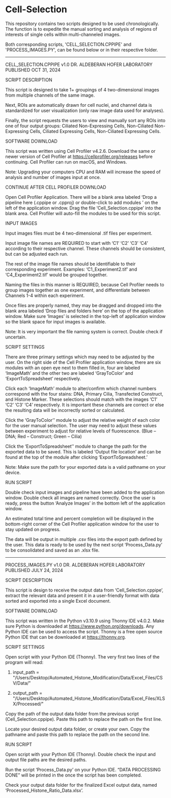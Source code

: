 # Cell-Selection

This repository contains two scripts designed to be used chronologically. The function is to expedite the manual sorting and analysis of regions of interests of single cells within multi-channeled images.

Both corresponding scripts, 'CELL_SELECTION.CPPIPE' and 'PROCESS_IMAGES.PY', can be found below or in their respective folder.




__________________________________________________




CELL_SELECTION.CPPIPE v1.0
DR. ALDEBERAN HOFER LABORATORY
PUBLISHED OCT 31, 2024


SCRIPT DESCRIPTION

This script is designed to take 1+ groupings of 4 two-dimensional images from multiple channels of the same image.

Next, ROIs are automatically drawn for cell nuclei, and channel data is standardized for user visualization (only raw image data used for analyses).

Finally, the script requests the users to view and manually sort any ROIs into one of four output groups: Ciliated Non-Expressing Cells, Non-Ciliated Non-Expressing Cells, Ciliated Expressing Cells, Non-Ciliated Expressing Cells.




SOFTWARE DOWNLOAD

This script was written using Cell Profiler v4.2.6. Download the same or newer version of Cell Profiler at https://cellprofiler.org/releases before continuing. Cell Profiler can run on macOS, and Windows.

Note: Upgrading your computers CPU and RAM will increase the speed of analysis and number of images input at once.





CONTINUE AFTER CELL PROFILER DOWNLOAD

Open Cell Profiler Application. There will be a blank area labeled ‘Drop a pipeline here (.cppipe or .cpproj) or double-click to add modules ’ on the left of the application window. Drag the file ‘Cell_Selection.cppipe’ into the blank area. Cell Profiler will auto-fill the modules to be used for this script.





INPUT IMAGES

Input images files must be 4 two-dimensional .tif files per experiment.

Input image file names are REQUIRED to start with ‘C1’ ‘C2’ ‘C3’ ‘C4’ according to their respective channel. These channels should be consistent, but can be adjusted each run.

The rest of the image file names should be identifiable to their corresponding experiment. Examples: ‘C1_Experiment2.tif’ and ‘C4_Experiment2.tif’ would be grouped together.

Naming the files in this manner is REQUIRED, because Cell Profiler needs to group images together as one experiment, and differentiate between Channels 1-4 within each experiment.

Once files are properly named, they may be dragged and dropped into the blank area labeled ‘Drop files and folders here’ on the top of the application window. Make sure ‘Images’ is selected in the top-left of application window so the blank space for input images is available.

Note: It is very important the file naming system is correct. Double check if uncertain.





SCRIPT SETTINGS

There are three primary settings which may need to be adjusted by the user. On the right side of the Cell Profiler application window, there are six modules with an open eye next to them filled in, four are labeled ‘ImageMath’ and the other two are labeled ‘GrayToColor’ and ‘ExportToSpreadsheet’ respectively.

Click each ‘ImageMath’ module to alter/confirm which channel numbers correspond with the four stains: DNA, Primary Cilia, Transfected Construct, and Histone Marker. These selections should match with the images ‘C1’ ‘C2’ ‘C3’ ‘C4’ respectively. It is important these channels are correct or else the resulting data will be incorrectly sorted or calculated.

Click the ‘GrayToColor’’ module to adjust the relative weight of each color for the user manual selection. The user may need to adjust these values between experiment to adjust for relative levels of fluorescence. (Blue – DNA; Red – Construct; Green – Cilia)

Click the ‘ExportToSpreadsheet’’ module to change the path for the exported data to be saved. This is labeled ‘Output file location’ and can be found at the top of the module after clicking ‘ExportToSpreadsheet.’

Note: Make sure the path for your exported data is a valid pathname on your device.





RUN SCRIPT

Double check input images and pipeline have been added to the application window. Double check all images are named correctly. Once the user is ready, press the button ‘Analyze Images’ in the bottom left of the application window.

An estimated total time and percent completion will be displayed in the bottom-right corner of the Cell Profiler application window for the user to stay updated on progress.

The data will be output in multiple .csv files into the export path defined by the user. This data is ready to be used by the next script ‘Process_Data.py’ to be consolidated and saved as an .xlsx file.


__________________________________________________



PROCESS_IMAGES.PY v1.0
DR. ALDEBERAN HOFER LABORATORY
PUBLISHED JULY 24, 2024




SCRIPT DESCRIPTION

This script is design to receive the output data from ‘Cell_Selection.cppipe’, extract the relevant data and present it in a user-friendly format with data sorted and exported into a single Excel document.




SOFTWARE DOWNLOAD

This script was written in the Python v3.10.9 using Thonny IDE v4.0.2. Make sure Python is downloaded at https://www.python.org/downloads. Any Python IDE can be used to access the script. Thonny is a free open source Python IDE that can be downloaded at https://thonny.org. 





SCRIPT SETTINGS

Open script with your Python IDE (Thonny). The very first two lines of the program will read:

1) input_path = "/Users/Desktop/Automated_Histone_Modification/Data/Excel_Files/CSV/Data/"

2) output_path = "/Users/Desktop/Automated_Histone_Modification/Data/Excel_Files/XLSX/Processed/"

Copy the path of the output data folder from the previous script (Cell_Selection.cppipe). Paste this path to replace the path on the first line. 

Locate your desired output data folder, or create your own. Copy the pathname and paste this path to replace the path on the second line.




RUN SCRIPT

Open script with your Python IDE (Thonny). Double check the input and output file paths are the desired paths.

Run the script ‘Process_Data.py’ on your Python IDE. “DATA PROCESSING DONE” will be printed in the once the script has been completed.

Check your output data folder for the finalized Excel output data, named ‘Processed_Histone_Ratio_Data.xlsx’.
